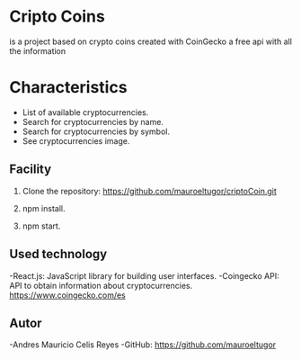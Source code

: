 # Cripto Coins

is a project based on crypto coins created with CoinGecko a free api with all the information 

# Characteristics

- List of available cryptocurrencies.
- Search for cryptocurrencies by name.
- Search for cryptocurrencies by symbol.
- See cryptocurrencies image.

## Facility

1. Clone the repository: https://github.com/mauroeltugor/criptoCoin.git

2. npm install.

3. npm start.

## Used technology
-React.js: JavaScript library for building user interfaces.
-Coingecko API: API to obtain information about cryptocurrencies. https://www.coingecko.com/es

## Autor 
-Andres Mauricio Celis Reyes
-GitHub: https://github.com/mauroeltugor